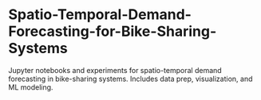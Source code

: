 # Spatio-Temporal-Demand-Forecasting-for-Bike-Sharing-Systems
Jupyter notebooks and experiments for spatio-temporal demand forecasting in bike-sharing systems. Includes data prep, visualization, and ML modeling.
